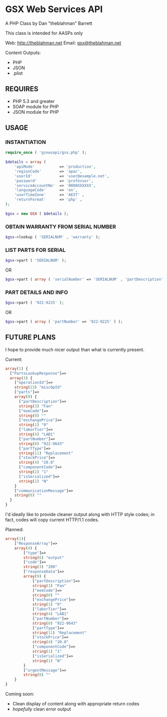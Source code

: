 # GSX Web Services API
A PHP Class by Dan "theblahman" Barrett

This class is intended for AASPs only

Web: http://theblahman.net
Email: gsx@theblahman.net

Content Outputs:
* PHP
* JSON
* .plist

## REQUIRES

* PHP 5.3 and greater
* SOAP module for PHP
* JSON module for PHP

## USAGE

### INSTANTIATION
```php
require_once ( 'gsxwsapi/gsx.php' );
	
$details = array (
	'apiMode'			=> 'production',
	'regionCode'		=> 'apac',
	'userId'			=> 'user@example.net',
	'password'			=> 'professor',
	'serviceAccountNo'	=> '0000XXXXXX',
	'languageCode'		=> 'en',
	'userTimeZone'		=> 'AEST' ,
	'returnFormat'		=> 'php' ,
);
	
$gsx = new GSX ( $details );
```

### OBTAIN WARRANTY FROM SERIAL NUMBER
```php
$gsx->lookup ( 'SERIALNUM' , 'warranty' );
```

### LIST PARTS FOR SERIAL
```php
$gsx->part ( 'SERIALNUM' );
```

OR

```php
$gsx->part ( array ( 'serialNumber' => 'SERIALNUM' , 'partDescription' => 'fan' ) );
```

### PART DETAILS AND INFO
```php
$gsx->part ( '922-9225' );
```

OR

```php
$gsx->part ( array ( 'partNumber' => '922-9225' ) );
```

## FUTURE PLANS

I hope to provide much nicer output than what is currently present.

Current:
```php
array(1) {
  ["PartsLookupResponse"]=>
  array(3) {
    ["operationId"]=>
    string(23) "miscOpId"
    ["parts"]=>
    array(9) {
      ["partDescription"]=>
      string(3) "Fan"
      ["eeeCode"]=>
      string(0) ""
      ["exchangePrice"]=>
      string(1) "0"
      ["laborTier"]=>
      string(4) "LAB1"
      ["partNumber"]=>
      string(8) "922-9643"
      ["partType"]=>
      string(11) "Replacement"
      ["stockPrice"]=>
      string(4) "20.8"
      ["componentCode"]=>
      string(1) "1"
      ["isSerialized"]=>
      string(1) "N"
    }
    ["communicationMessage"]=>
    string(0) ""
  }
}
```

I'd ideally like to provide cleaner output along with HTTP style codes; in fact, codes will copy current HTTP/1.1 codes.

Planned:
```php
array(1){
	["ResponseArray"]=>
	array(4) {
		["type"]=>
		string(6) "output"
		["code"]=>
		string(3) "200"
		["responseData"]=>
		array(9) {
			["partDescription"]=>
			string(3) "Fan"
			["eeeCode"]=>
			string(0) ""
			["exchangePrice"]=>
			string(1) "0"
			["laborTier"]=>
			string(4) "LAB1"
			["partNumber"]=>
			string(8) "922-9643"
			["partType"]=>
			string(11) "Replacement"
			["stockPrice"]=>
			string(4) "20.8"
			["componentCode"]=>
			string(1) "1"
			["isSerialized"]=>
			string(1) "N"
		}
		["urgentMessage"]=>
		string(0) ""
	}
}
```

Coming soon:
* Clean display of content along with appropriate return codes
* _hopefully_ clean error output